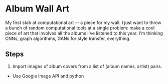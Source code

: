 # Album Wall Art

My first stab at computational art -- a piece for my wall. I just want to throw a bunch of random computational tools at a single problem: make a cool piece of art that involves all the albums I've listened to this year. I'm thinking CNNs, graph algorithms, GANs for style transfer, everything.

## Steps

1. Import images of album covers from a list of (album names, artist) pairs.
  - Use Google Image API and python
